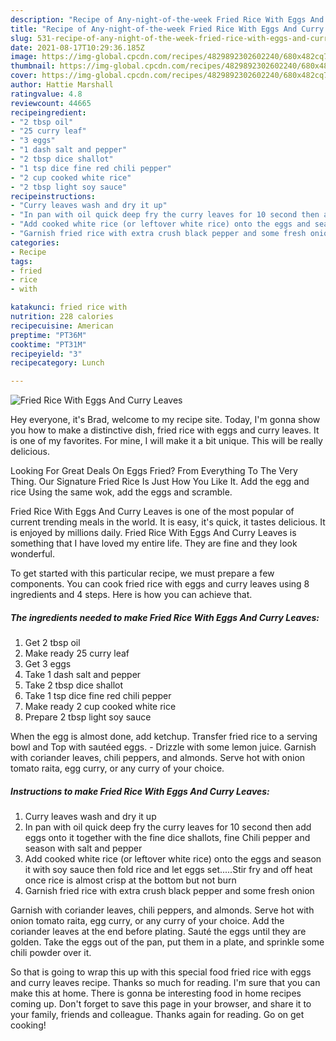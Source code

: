 ```yaml
---
description: "Recipe of Any-night-of-the-week Fried Rice With Eggs And Curry Leaves"
title: "Recipe of Any-night-of-the-week Fried Rice With Eggs And Curry Leaves"
slug: 531-recipe-of-any-night-of-the-week-fried-rice-with-eggs-and-curry-leaves
date: 2021-08-17T10:29:36.185Z
image: https://img-global.cpcdn.com/recipes/4829892302602240/680x482cq70/fried-rice-with-eggs-and-curry-leaves-recipe-main-photo.jpg
thumbnail: https://img-global.cpcdn.com/recipes/4829892302602240/680x482cq70/fried-rice-with-eggs-and-curry-leaves-recipe-main-photo.jpg
cover: https://img-global.cpcdn.com/recipes/4829892302602240/680x482cq70/fried-rice-with-eggs-and-curry-leaves-recipe-main-photo.jpg
author: Hattie Marshall
ratingvalue: 4.8
reviewcount: 44665
recipeingredient:
- "2 tbsp oil"
- "25 curry leaf"
- "3 eggs"
- "1 dash salt and pepper"
- "2 tbsp dice shallot"
- "1 tsp dice fine red chili pepper"
- "2 cup cooked white rice"
- "2 tbsp light soy sauce"
recipeinstructions:
- "Curry leaves wash and dry it up"
- "In pan with oil quick deep fry the curry leaves for 10 second then add eggs onto it together with the fine dice shallots, fine Chili pepper and season with salt and pepper"
- "Add cooked white rice (or leftover white rice) onto the eggs and season it with soy sauce then fold rice and let eggs set.....Stir fry and off heat once rice is almost crisp at the bottom but not burn"
- "Garnish fried rice with extra crush black pepper and some fresh onion"
categories:
- Recipe
tags:
- fried
- rice
- with

katakunci: fried rice with 
nutrition: 228 calories
recipecuisine: American
preptime: "PT36M"
cooktime: "PT31M"
recipeyield: "3"
recipecategory: Lunch

---
```



![Fried Rice With Eggs And Curry Leaves](https://img-global.cpcdn.com/recipes/4829892302602240/680x482cq70/fried-rice-with-eggs-and-curry-leaves-recipe-main-photo.jpg)

Hey everyone, it's Brad, welcome to my recipe site. Today, I'm gonna show you how to make a distinctive dish, fried rice with eggs and curry leaves. It is one of my favorites. For mine, I will make it a bit unique. This will be really delicious.

Looking For Great Deals On Eggs Fried? From Everything To The Very Thing. Our Signature Fried Rice Is Just How You Like It. Add the egg and rice Using the same wok, add the eggs and scramble.

Fried Rice With Eggs And Curry Leaves is one of the most popular of current trending meals in the world. It is easy, it's quick, it tastes delicious. It is enjoyed by millions daily. Fried Rice With Eggs And Curry Leaves is something that I have loved my entire life. They are fine and they look wonderful.


To get started with this particular recipe, we must prepare a few components. You can cook fried rice with eggs and curry leaves using 8 ingredients and 4 steps. Here is how you can achieve that.

<!--inarticleads1-->

##### The ingredients needed to make Fried Rice With Eggs And Curry Leaves:

1. Get 2 tbsp oil
1. Make ready 25 curry leaf
1. Get 3 eggs
1. Take 1 dash salt and pepper
1. Take 2 tbsp dice shallot
1. Take 1 tsp dice fine red chili pepper
1. Make ready 2 cup cooked white rice
1. Prepare 2 tbsp light soy sauce


When the egg is almost done, add ketchup. Transfer fried rice to a serving bowl and Top with sautéed eggs. - Drizzle with some lemon juice. Garnish with coriander leaves, chili peppers, and almonds. Serve hot with onion tomato raita, egg curry, or any curry of your choice. 

<!--inarticleads2-->

##### Instructions to make Fried Rice With Eggs And Curry Leaves:

1. Curry leaves wash and dry it up
1. In pan with oil quick deep fry the curry leaves for 10 second then add eggs onto it together with the fine dice shallots, fine Chili pepper and season with salt and pepper
1. Add cooked white rice (or leftover white rice) onto the eggs and season it with soy sauce then fold rice and let eggs set.....Stir fry and off heat once rice is almost crisp at the bottom but not burn
1. Garnish fried rice with extra crush black pepper and some fresh onion


Garnish with coriander leaves, chili peppers, and almonds. Serve hot with onion tomato raita, egg curry, or any curry of your choice. Add the coriander leaves at the end before plating. Sauté the eggs until they are golden. Take the eggs out of the pan, put them in a plate, and sprinkle some chili powder over it. 

So that is going to wrap this up with this special food fried rice with eggs and curry leaves recipe. Thanks so much for reading. I'm sure that you can make this at home. There is gonna be interesting food in home recipes coming up. Don't forget to save this page in your browser, and share it to your family, friends and colleague. Thanks again for reading. Go on get cooking!
